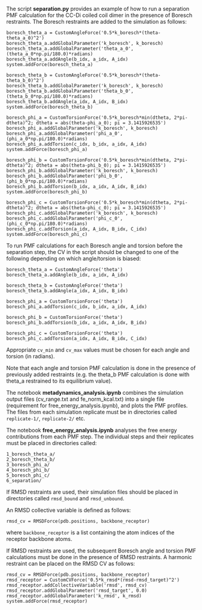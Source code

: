 The script **separation.py** provides an example of how to run a separation PMF calculation for the CC-Di coiled coil dimer in the presence of Boresch restraints. The Boresch restraints are added to the simulation as follows:
```
boresch_theta_a = CustomAngleForce('0.5*k_boresch*(theta-theta_a_0)^2')
boresch_theta_a.addGlobalParameter('k_boresch', k_boresch)
boresch_theta_a.addGlobalParameter('theta_a_0', (theta_a_0*np.pi/180.0)*radians)
boresch_theta_a.addAngle(b_idx, a_idx, A_idx)
system.addForce(boresch_theta_a)

boresch_theta_b = CustomAngleForce('0.5*k_boresch*(theta-theta_b_0)^2')
boresch_theta_b.addGlobalParameter('k_boresch', k_boresch)
boresch_theta_b.addGlobalParameter('theta_b_0', (theta_b_0*np.pi/180.0)*radians)
boresch_theta_b.addAngle(a_idx, A_idx, B_idx)
system.addForce(boresch_theta_b)

boresch_phi_a = CustomTorsionForce('0.5*k_boresch*min(dtheta, 2*pi-dtheta)^2; dtheta = abs(theta-phi_a_0); pi = 3.1415926535')
boresch_phi_a.addGlobalParameter('k_boresch', k_boresch)
boresch_phi_a.addGlobalParameter('phi_a_0', (phi_a_0*np.pi/180.0)*radians)
boresch_phi_a.addTorsion(c_idx, b_idx, a_idx, A_idx)
system.addForce(boresch_phi_a)

boresch_phi_b = CustomTorsionForce('0.5*k_boresch*min(dtheta, 2*pi-dtheta)^2; dtheta = abs(theta-phi_b_0); pi = 3.1415926535')
boresch_phi_b.addGlobalParameter('k_boresch', k_boresch)
boresch_phi_b.addGlobalParameter('phi_b_0', (phi_b_0*np.pi/180.0)*radians)
boresch_phi_b.addTorsion(b_idx, a_idx, A_idx, B_idx)
system.addForce(boresch_phi_b)

boresch_phi_c = CustomTorsionForce('0.5*k_boresch*min(dtheta, 2*pi-dtheta)^2; dtheta = abs(theta-phi_c_0); pi = 3.1415926535')
boresch_phi_c.addGlobalParameter('k_boresch', k_boresch)
boresch_phi_c.addGlobalParameter('phi_c_0', (phi_c_0*np.pi/180.0)*radians)
boresch_phi_c.addTorsion(a_idx, A_idx, B_idx, C_idx)
system.addForce(boresch_phi_c)
```

To run PMF calculations for each Boresch angle and torsion before the separation step, the CV in the script should be changed to one of the following depending on which angle/torsion is biased:
```
boresch_theta_a = CustomAngleForce('theta')
boresch_theta_a.addAngle(b_idx, a_idx, A_idx)
```
```
boresch_theta_b = CustomAngleForce('theta')
boresch_theta_b.addAngle(a_idx, A_idx, B_idx)
```
```
boresch_phi_a = CustomTorsionForce('theta')
boresch_phi_a.addTorsion(c_idx, b_idx, a_idx, A_idx)
```
```
boresch_phi_b = CustomTorsionForce('theta')
boresch_phi_b.addTorsion(b_idx, a_idx, A_idx, B_idx)
```
```
boresch_phi_c = CustomTorsionForce('theta')
boresch_phi_c.addTorsion(a_idx, A_idx, B_idx, C_idx)
```
Appropriate ```cv_min``` and ```cv_max``` values must be chosen for each angle and torsion (in radians).

Note that each angle and torsion PMF calculation is done in the presence of previously added restraints (e.g. the theta_b PMF calculation is done with theta_a restrained to its equilibrium value).

The notebook **metadynamics_analysis.ipynb** combines the simulation output files (cv_range.txt and fe_norm_kcal.txt) into a single file (requirement for free_energy_analysis.ipynb), and plots the PMF profiles. The files from each simulation replicate must be in directories called ```replicate-1/```, ```replicate-2/``` etc.

The notebook **free_energy_analysis.ipynb** analyses the free energy contributions from each PMF step. The individual steps and their replicates must be placed in directories called:
```
1_boresch_theta_a/
2_boresch_theta_b/
3_boresch_phi_a/
4_boresch_phi_b/
5_boresch_phi_c/
6_separation/
```
If RMSD restraints are used, their simulation files should be placed in directories called ```rmsd_bound``` and ```rmsd_unbound```.

An RMSD collective variable is defined as follows:
```
rmsd_cv = RMSDForce(pdb.positions, backbone_receptor)
```
where ```backbone_receptor``` is a list containing the atom indices of the receptor backbone atoms.

If RMSD restraints are used, the subsequent Boresch angle and torsion PMF calculations must be done in the presence of RMSD restraints. A harmonic restraint can be placed on the RMSD CV as follows:
```
rmsd_cv = RMSDForce(pdb.positions, backbone_receptor) 
rmsd_receptor = CustomCVForce('0.5*k_rmsd*(rmsd-rmsd_target)^2')
rmsd_receptor.addCollectiveVariable('rmsd', rmsd_cv)
rmsd_receptor.addGlobalParameter('rmsd_target', 0.0)
rmsd_receptor.addGlobalParameter('k_rmsd', k_rmsd)
system.addForce(rmsd_receptor)
```
